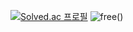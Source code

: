 [![Solved.ac
프로필](http://mazassumnida.wtf/api/v2/generate_badge?boj=bat5273)](https://solved.ac/bat5273)
![free()](https://user-images.githubusercontent.com/17924127/87273805-0cec0180-c515-11ea-8cfd-7ae258134dcf.png)

<!--
**Dltmd202/dltmd202** is a ✨ _special_ ✨ repository because its `README.md` (this file) appears on your GitHub profile.

Here are some ideas to get you started:

- 🔭 I’m currently working on ...
- 🌱 I’m currently learning ...
- 👯 I’m looking to collaborate on ...
- 🤔 I’m looking for help with ...
- 💬 Ask me about ...
- 📫 How to reach me: ...
- 😄 Pronouns: ...
- ⚡ Fun fact: ...
-->
